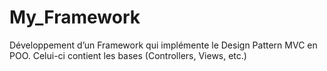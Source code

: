 # My_Framework
Développement d’un Framework qui implémente le Design Pattern MVC en POO. Celui-ci contient les bases (Controllers, Views, etc.)
